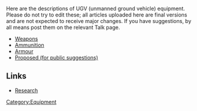 Here are the descriptions of UGV (unmanned ground vehicle) equipment.
Please do not try to edit these; all articles uploaded here are final
versions and are not expected to receive major changes. If you have
suggestions, by all means post them on the relevant Talk page.

- [Weapons](UGV_Equipment/Weapons "wikilink")
- [Ammunition](UGV_Equipment/Ammunition "wikilink")
- [Armour](UGV_Equipment/Armour "wikilink")
- [Proposed (for public suggestions)](UGV_Equipment/Proposed "wikilink")

## Links

- [Research](Research "wikilink")

[Category:Equipment](Category:Equipment "wikilink")